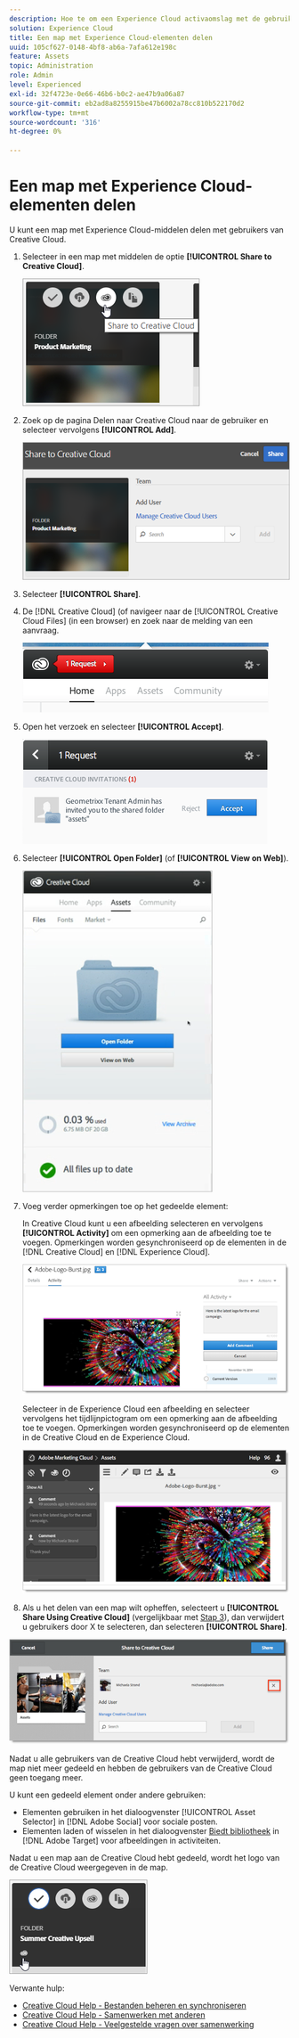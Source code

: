 ```yaml
---
description: Hoe te om een Experience Cloud activaomslag met de gebruikers van Creative Cloud te delen.
solution: Experience Cloud
title: Een map met Experience Cloud-elementen delen
uuid: 105cf627-0148-4bf8-ab6a-7afa612e198c
feature: Assets
topic: Administration
role: Admin
level: Experienced
exl-id: 32f4723e-0e66-46b6-b0c2-ae47b9a06a87
source-git-commit: eb2ad8a8255915be47b6002a78cc810b522170d2
workflow-type: tm+mt
source-wordcount: '316'
ht-degree: 0%

---
```


# Een map met Experience Cloud-elementen delen

U kunt een map met Experience Cloud-middelen delen met gebruikers van Creative Cloud.

1. Selecteer in een map met middelen de optie **[!UICONTROL Share to Creative Cloud]**.

   ![Delen naar Creative Cloud](assets/asset-share-cc.png)
1. Zoek op de pagina Delen naar Creative Cloud naar de gebruiker en selecteer vervolgens **[!UICONTROL Add]**.

   ![Een Creative Cloud-gebruiker toevoegen](assets/asset-share-cc-page.png)

1. Selecteer **[!UICONTROL Share]**.
1. De [!DNL Creative Cloud] (of navigeer naar de [!UICONTROL Creative Cloud Files] (in een browser) en zoek naar de melding van een aanvraag.

   ![Aanvraag](assets/cc_share_request.png)
1. Open het verzoek en selecteer **[!UICONTROL Accept]**.

   ![Aanvraag accepteren](assets/cc_share_accept.png)
1. Selecteer **[!UICONTROL Open Folder]** (of **[!UICONTROL View on Web]**).

   ![Weergeven op web](assets/creative_cloud_open_folder.png)
1. Voeg verder opmerkingen toe op het gedeelde element:

   In Creative Cloud kunt u een afbeelding selecteren en vervolgens **[!UICONTROL Activity]** om een opmerking aan de afbeelding toe te voegen. Opmerkingen worden gesynchroniseerd op de elementen in de [!DNL Creative Cloud] en [!DNL Experience Cloud].

   ![Een opmerking toevoegen aan de afbeelding](assets/asset_comment_cc.png)

   Selecteer in de Experience Cloud een afbeelding en selecteer vervolgens het tijdlijnpictogram om een opmerking aan de afbeelding toe te voegen. Opmerkingen worden gesynchroniseerd op de elementen in de Creative Cloud en de Experience Cloud.

   ![Een opmerking toevoegen aan de afbeelding](assets/asset_comment_mac.png)

1. Als u het delen van een map wilt opheffen, selecteert u **[!UICONTROL Share Using Creative Cloud]** (vergelijkbaar met [Stap 3](t-share-creative-cloud.md#step_BA17CFA185284641A9B878BA29551996)), dan verwijdert u gebruikers door X te selecteren, dan selecteren **[!UICONTROL Share]**.

![Delen van een map opheffen](assets/asset_remove_user.png)

Nadat u alle gebruikers van de Creative Cloud hebt verwijderd, wordt de map niet meer gedeeld en hebben de gebruikers van de Creative Cloud geen toegang meer.

U kunt een gedeeld element onder andere gebruiken:

* Elementen gebruiken in het dialoogvenster [!UICONTROL Asset Selector] in [!DNL Adobe Social] voor sociale posten.
* Elementen laden of wisselen in het dialoogvenster [Biedt bibliotheek](https://experienceleague.adobe.com/docs/target/using/experiences/offers/manage-content.html?lang=en) in [!DNL Adobe Target] voor afbeeldingen in activiteiten.

Nadat u een map aan de Creative Cloud hebt gedeeld, wordt het logo van de Creative Cloud weergegeven in de map.

![Creative Cloud-logo in de map](assets/asset-cc-logo.png)

Verwante hulp:

* [Creative Cloud Help - Bestanden beheren en synchroniseren](https://helpx.adobe.com/creative-cloud/help/sync-creative-cloud-files.html)
* [Creative Cloud Help - Samenwerken met anderen](https://helpx.adobe.com/creative-cloud/help/collaboration.html)
* [Creative Cloud Help - Veelgestelde vragen over samenwerking](https://helpx.adobe.com/creative-cloud/help/collaboration-faq.html)
